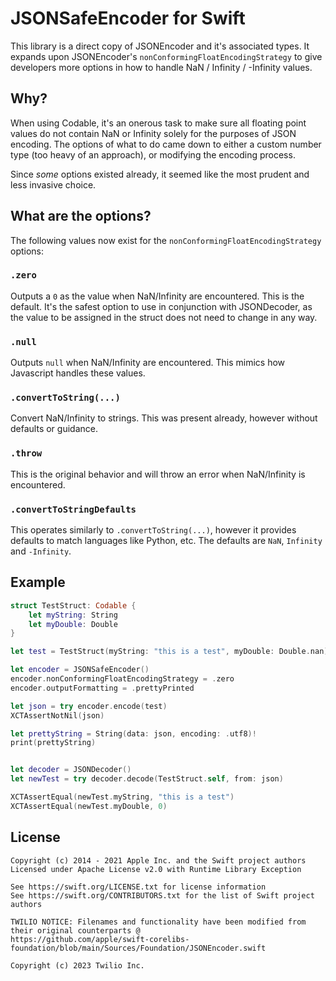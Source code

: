 # JSONSafeEncoder for Swift

This library is a direct copy of JSONEncoder and it's associated types.  It expands upon JSONEncoder's `nonConformingFloatEncodingStrategy` to give developers more options in how to handle NaN / Infinity / -Infinity values.

## Why?

When using Codable, it's an onerous task to make sure all floating point values do not contain NaN or Infinity solely for the purposes of JSON encoding.  The options of what to do came down to either a custom number type (too heavy of an approach), or modifying the encoding process.

Since _some_ options existed already, it seemed like the most prudent and less invasive choice.

## What are the options?

The following values now exist for the `nonConformingFloatEncodingStrategy` options:

### `.zero`

Outputs a `0` as the value when NaN/Infinity are encountered.  This is the default.  It's the safest option to use in conjunction with JSONDecoder, as the value to be assigned in the struct does not need to change in any way.

### `.null`

Outputs `null` when NaN/Infinity are encountered.  This mimics how Javascript handles these values.

### `.convertToString(...)`

Convert NaN/Infinity to strings.  This was present already, however without defaults or guidance.

### `.throw`

This is the original behavior and will throw an error when NaN/Infinity is encountered.

### `.convertToStringDefaults`

This operates similarly to `.convertToString(...)`, however it provides defaults to match languages like Python, etc. The defaults are `NaN`, `Infinity` and `-Infinity`.

## Example

```swift
struct TestStruct: Codable {
    let myString: String
    let myDouble: Double
}

let test = TestStruct(myString: "this is a test", myDouble: Double.nan)

let encoder = JSONSafeEncoder()
encoder.nonConformingFloatEncodingStrategy = .zero
encoder.outputFormatting = .prettyPrinted

let json = try encoder.encode(test)
XCTAssertNotNil(json)

let prettyString = String(data: json, encoding: .utf8)!
print(prettyString)


let decoder = JSONDecoder()
let newTest = try decoder.decode(TestStruct.self, from: json)

XCTAssertEqual(newTest.myString, "this is a test")
XCTAssertEqual(newTest.myDouble, 0)
```

## License
```
Copyright (c) 2014 - 2021 Apple Inc. and the Swift project authors
Licensed under Apache License v2.0 with Runtime Library Exception

See https://swift.org/LICENSE.txt for license information
See https://swift.org/CONTRIBUTORS.txt for the list of Swift project authors

TWILIO NOTICE: Filenames and functionality have been modified from their original counterparts @
https://github.com/apple/swift-corelibs-foundation/blob/main/Sources/Foundation/JSONEncoder.swift

Copyright (c) 2023 Twilio Inc.
```

